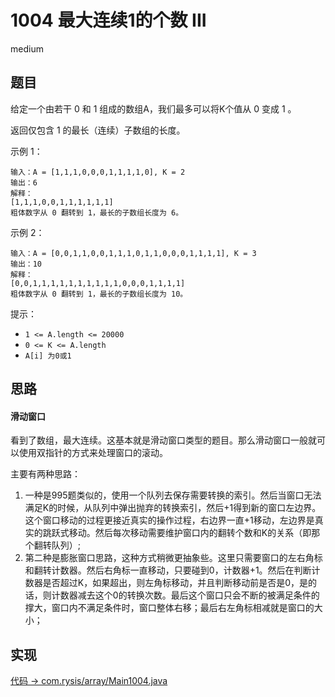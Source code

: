 # 1004 最大连续1的个数 III

medium

## 题目

给定一个由若干 0 和 1 组成的数组A，我们最多可以将K个值从 0 变成 1 。

返回仅包含 1 的最长（连续）子数组的长度。

示例 1：
```
输入：A = [1,1,1,0,0,0,1,1,1,1,0], K = 2
输出：6
解释： 
[1,1,1,0,0,1,1,1,1,1,1]
粗体数字从 0 翻转到 1，最长的子数组长度为 6。
```
示例 2：
```
输入：A = [0,0,1,1,0,0,1,1,1,0,1,1,0,0,0,1,1,1,1], K = 3
输出：10
解释：
[0,0,1,1,1,1,1,1,1,1,1,1,0,0,0,1,1,1,1]
粗体数字从 0 翻转到 1，最长的子数组长度为 10。
```

提示：

- `1 <= A.length <= 20000`
- `0 <= K <= A.length`
- `A[i] 为0或1`

## 思路

#### 滑动窗口

看到了数组，最大连续。这基本就是滑动窗口类型的题目。那么滑动窗口一般就可以使用双指针的方式来处理窗口的滚动。

主要有两种思路：

1. 一种是995题类似的，使用一个队列去保存需要转换的索引。然后当窗口无法满足K的时候，从队列中弹出抛弃的转换索引，然后+1得到新的窗口左边界。这个窗口移动的过程更接近真实的操作过程，右边界一直+1移动，左边界是真实的跳跃式移动。然后每次移动需要维护窗口内的翻转个数和K的关系（即那个翻转队列）;
2. 第二种是膨胀窗口思路，这种方式稍微更抽象些。这里只需要窗口的左右角标和翻转计数器。然后右角标一直移动，只要碰到0，计数器+1。然后在判断计数器是否超过K，如果超出，则左角标移动，并且判断移动前是否是0，是的话，则计数器减去这个0的转换次数。最后这个窗口只会不断的被满足条件的撑大，窗口内不满足条件时，窗口整体右移；最后右左角标相减就是窗口的大小；

## 实现

[代码 -> com.rysis/array/Main1004.java](../../src/com/rysis/array/Main1004.java)